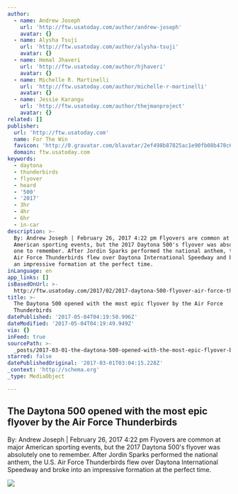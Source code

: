 ```yaml
---
author:
  - name: Andrew Joseph
    url: 'http://ftw.usatoday.com/author/andrew-joseph'
    avatar: {}
  - name: Alysha Tsuji
    url: 'http://ftw.usatoday.com/author/alysha-tsuji'
    avatar: {}
  - name: Hemal Jhaveri
    url: 'http://ftw.usatoday.com/author/hjhaveri'
    avatar: {}
  - name: Michelle R. Martinelli
    url: 'http://ftw.usatoday.com/author/michelle-r-martinelli'
    avatar: {}
  - name: Jessie Karangu
    url: 'http://ftw.usatoday.com/author/thejmanproject'
    avatar: {}
related: []
publisher:
  url: 'http://ftw.usatoday.com'
  name: For The Win
  favicon: 'http://0.gravatar.com/blavatar/2ef498b87825ac1e90fb08b478c63932?s=32'
  domain: ftw.usatoday.com
keywords:
  - daytona
  - thunderbirds
  - flyover
  - heard
  - '500'
  - '2017'
  - 3hr
  - 4hr
  - 6hr
  - in-car
description: >-
  By: Andrew Joseph | February 26, 2017 4:22 pm Flyovers are common at major
  American sporting events, but the 2017 Daytona 500's flyover was absolutely
  one to remember. After Jordin Sparks performed the national anthem, the U.S.
  Air Force Thunderbirds flew over Daytona International Speedway and broke into
  an impressive formation at the perfect time.
inLanguage: en
app_links: []
isBasedOnUrl: >-
  http://ftw.usatoday.com/2017/02/2017-daytona-500-flyover-air-force-thunderbirds-nascar
title: >-
  The Daytona 500 opened with the most epic flyover by the Air Force
  Thunderbirds
datePublished: '2017-05-04T04:19:50.996Z'
dateModified: '2017-05-04T04:19:49.949Z'
via: {}
inFeed: true
sourcePath: >-
  _posts/2017-03-01-the-daytona-500-opened-with-the-most-epic-flyover-by-the-air.md
starred: false
datePublishedOriginal: '2017-03-01T03:04:15.228Z'
_context: 'http://schema.org'
_type: MediaObject

---
```

<article style=""><h1>The Daytona 500 opened with the most epic flyover by the Air Force Thunderbirds</h1><p>By: Andrew Joseph | February 26, 2017 4:22 pm Flyovers are common at major American sporting events, but the 2017 Daytona 500's flyover was absolutely one to remember. After Jordin Sparks performed the national anthem, the U.S. Air Force Thunderbirds flew over Daytona International Speedway and broke into an impressive formation at the perfect time.</p><img src="https://usatftw.files.wordpress.com/2017/02/gty_645590402.jpg?w=1000&amp;h=600&amp;crop=1" /></article>